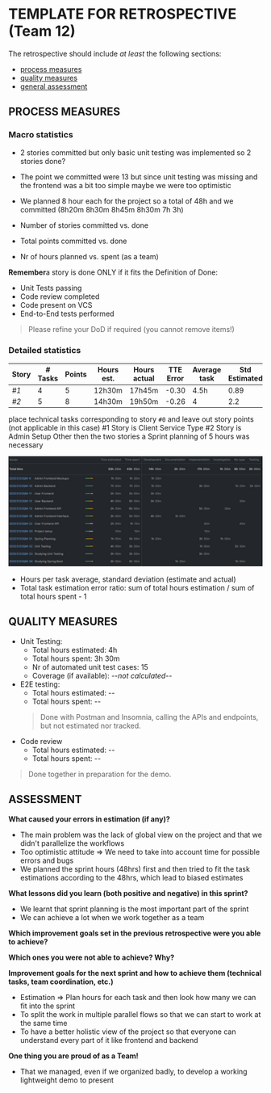 TEMPLATE FOR RETROSPECTIVE (Team 12)
=====================================

The retrospective should include _at least_ the following
sections:

- [process measures](#process-measures)
- [quality measures](#quality-measures)
- [general assessment](#assessment)

## PROCESS MEASURES 

### Macro statistics
- 2 stories committed but only basic unit testing was implemented so 2 stories done?
- The point we committed were 13 but since unit testing was missing and the frontend was a bit too simple maybe we were too optimistic
- We planned 8 hour each for the project so a total of 48h and we committed (8h20m 8h30m 8h45m 8h30m 7h 3h)

- Number of stories committed vs. done 
- Total points committed vs. done 
- Nr of hours planned vs. spent (as a team)

**Remember**a story is done ONLY if it fits the Definition of Done:
 
- Unit Tests passing
- Code review completed
- Code present on VCS
- End-to-End tests performed

> Please refine your DoD if required (you cannot remove items!) 

### Detailed statistics

| Story  | # Tasks | Points | Hours est. | Hours actual |  TTE Error   | Average task | Std Estimated |  Std Actual |
|--------|---------|--------|------------|--------------|--------------|--------------|---------------|-------------|
| _#1_   |    4    |    5   |   12h30m   |   17h45m     |    -0.30     |     4.5h     |      0.89     |     2.87    |
| _#2_   |    5    |    8   |   14h30m   |   19h50m     |    -0.26     |       4      |      2.2      |     2.8     |

place technical tasks corresponding to story `#0` and leave out story points (not applicable in this case)
#1 Story is Client Service Type 
#2 Story is Admin Setup
Other then the two stories a Sprint planning of 5 hours was necessary

![Alt text](./TimeReport-Sprint1.jpg?raw=true "Time Report")

- Hours per task average, standard deviation (estimate and actual)
- Total task estimation error ratio: sum of total hours estimation / sum of total hours spent - 1

  
## QUALITY MEASURES 

- Unit Testing:
  - Total hours estimated: 4h
  - Total hours spent: 3h 30m
  - Nr of automated unit test cases: 15
  - Coverage (if available): *--not calculated--*
- E2E testing:
  - Total hours estimated: --
  - Total hours spent: --
  > Done with Postman and Insomnia, calling the APIs and endpoints, but not estimated nor tracked.
- Code review 
  - Total hours estimated: --
  - Total hours spent: --
> Done together in preparation for the demo.


## ASSESSMENT

**What caused your errors in estimation (if any)?**
  - The main problem was the lack of global view on the project and that we didn't parallelize the workflows 
  - Too optimistic attitude => We need to take into account time for possible errors and bugs
  - We planned the sprint hours (48hrs) first and then tried to fit the task estimations according to the 48hrs, which lead to biased estimates

**What lessons did you learn (both positive and negative) in this sprint?**
  - We learnt that sprint planning is the most important part of the sprint
  - We can achieve a lot when we work together as a team

**Which improvement goals set in the previous retrospective were you able to achieve?**
  
**Which ones you were not able to achieve? Why?**

**Improvement goals for the next sprint and how to achieve them (technical tasks, team coordination, etc.)**
  - Estimation => Plan hours for each task and then look how many we can fit into the sprint 
  - To split the work in multiple parallel flows so that we can start to work at the same time 
  - To have a better holistic view of the project so that everyone can understand every part of it like frontend and backend

**One thing you are proud of as a Team!**
  - That we managed, even if we organized badly, to develop a working lightweight demo to present